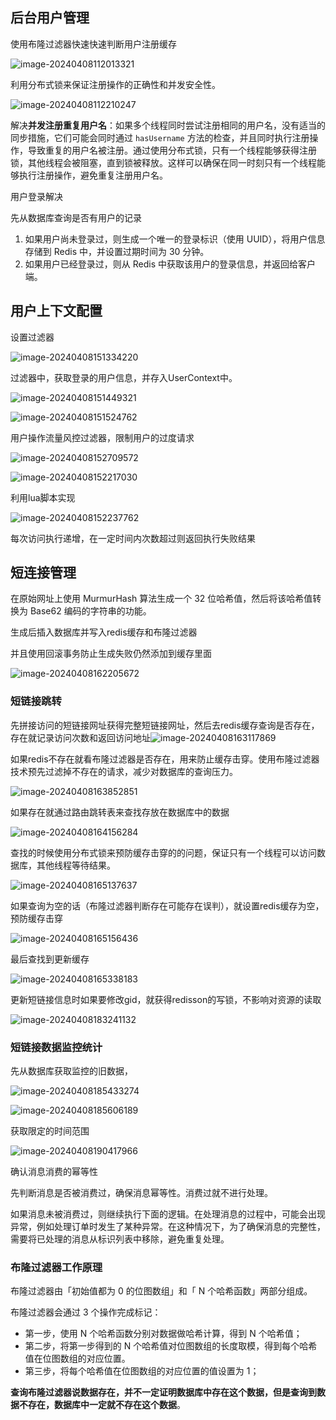 ## 后台用户管理

使用布隆过滤器快速快速判断用户注册缓存

![image-20240408112013321](C:\Users\86147\AppData\Roaming\Typora\typora-user-images\image-20240408112013321.png)

利用分布式锁来保证注册操作的正确性和并发安全性。

![image-20240408112210247](C:\Users\86147\AppData\Roaming\Typora\typora-user-images\image-20240408112210247.png)

解决**并发注册重复用户名**：如果多个线程同时尝试注册相同的用户名，没有适当的同步措施，它们可能会同时通过 `hasUsername` 方法的检查，并且同时执行注册操作，导致重复的用户名被注册。通过使用分布式锁，只有一个线程能够获得注册锁，其他线程会被阻塞，直到锁被释放。这样可以确保在同一时刻只有一个线程能够执行注册操作，避免重复注册用户名。

用户登录解决

先从数据库查询是否有用户的记录

1. 如果用户尚未登录过，则生成一个唯一的登录标识（使用 UUID），将用户信息存储到 Redis 中，并设置过期时间为 30 分钟。
2. 如果用户已经登录过，则从 Redis 中获取该用户的登录信息，并返回给客户端。

## 用户上下文配置

设置过滤器

![image-20240408151334220](C:\Users\86147\AppData\Roaming\Typora\typora-user-images\image-20240408151334220.png)

过滤器中，获取登录的用户信息，并存入UserContext中。

![image-20240408151449321](C:\Users\86147\AppData\Roaming\Typora\typora-user-images\image-20240408151449321.png)

![image-20240408151524762](C:\Users\86147\AppData\Roaming\Typora\typora-user-images\image-20240408151524762.png)

用户操作流量风控过滤器，限制用户的过度请求

![image-20240408152709572](C:\Users\86147\AppData\Roaming\Typora\typora-user-images\image-20240408152709572.png)

![image-20240408152217030](C:\Users\86147\AppData\Roaming\Typora\typora-user-images\image-20240408152217030.png)

利用lua脚本实现

![image-20240408152237762](C:\Users\86147\AppData\Roaming\Typora\typora-user-images\image-20240408152237762.png)

每次访问执行递增，在一定时间内次数超过则返回执行失败结果

## 短连接管理

在原始网址上使用 MurmurHash 算法生成一个 32 位哈希值，然后将该哈希值转换为 Base62 编码的字符串的功能。

生成后插入数据库并写入redis缓存和布隆过滤器

并且使用回滚事务防止生成失败仍然添加到缓存里面

![image-20240408162205672](C:\Users\86147\AppData\Roaming\Typora\typora-user-images\image-20240408162205672.png)

### 短链接跳转

先拼接访问的短链接网址获得完整短链接网址，然后去redis缓存查询是否存在，存在就记录访问次数和返回访问地址![image-20240408163117869](C:\Users\86147\AppData\Roaming\Typora\typora-user-images\image-20240408163117869.png)

如果redis不存在就看布隆过滤器是否存在，用来防止缓存击穿。使用布隆过滤器技术预先过滤掉不存在的请求，减少对数据库的查询压力。

![image-20240408163852851](C:\Users\86147\AppData\Roaming\Typora\typora-user-images\image-20240408163852851.png)

如果存在就通过路由跳转表来查找存放在数据库中的数据

![image-20240408164156284](C:\Users\86147\AppData\Roaming\Typora\typora-user-images\image-20240408164156284.png)

查找的时候使用分布式锁来预防缓存击穿的的问题，保证只有一个线程可以访问数据库，其他线程等待结果。

![image-20240408165137637](C:\Users\86147\AppData\Roaming\Typora\typora-user-images\image-20240408165137637.png)

如果查询为空的话（布隆过滤器判断存在可能存在误判），就设置redis缓存为空，预防缓存击穿

![image-20240408165156436](C:\Users\86147\AppData\Roaming\Typora\typora-user-images\image-20240408165156436.png)

最后查找到更新缓存

![image-20240408165338183](C:\Users\86147\AppData\Roaming\Typora\typora-user-images\image-20240408165338183.png)

更新短链接信息时如果要修改gid，就获得redisson的写锁，不影响对资源的读取

![image-20240408183241132](C:\Users\86147\AppData\Roaming\Typora\typora-user-images\image-20240408183241132.png)

### 短链接数据监控统计

先从数据库获取监控的旧数据，

![image-20240408185433274](C:\Users\86147\AppData\Roaming\Typora\typora-user-images\image-20240408185433274.png)

![image-20240408185606189](C:\Users\86147\AppData\Roaming\Typora\typora-user-images\image-20240408185606189.png)

获取限定的时间范围

![image-20240408190417966](C:\Users\86147\AppData\Roaming\Typora\typora-user-images\image-20240408190417966.png)

确认消息消费的幂等性

先判断消息是否被消费过，确保消息幂等性。消费过就不进行处理。

如果消息未被消费过，则继续执行下面的逻辑。在处理消息的过程中，可能会出现异常，例如处理订单时发生了某种异常。在这种情况下，为了确保消息的完整性，需要将已处理的消息从标识列表中移除，避免重复处理。

### 布隆过滤器工作原理

布隆过滤器由「初始值都为 0 的位图数组」和「 N 个哈希函数」两部分组成。

布隆过滤器会通过 3 个操作完成标记：

- 第一步，使用 N 个哈希函数分别对数据做哈希计算，得到 N 个哈希值；
- 第二步，将第一步得到的 N 个哈希值对位图数组的长度取模，得到每个哈希值在位图数组的对应位置。
- 第三步，将每个哈希值在位图数组的对应位置的值设置为 1；

**查询布隆过滤器说数据存在，并不一定证明数据库中存在这个数据，但是查询到数据不存在，数据库中一定就不存在这个数据**。